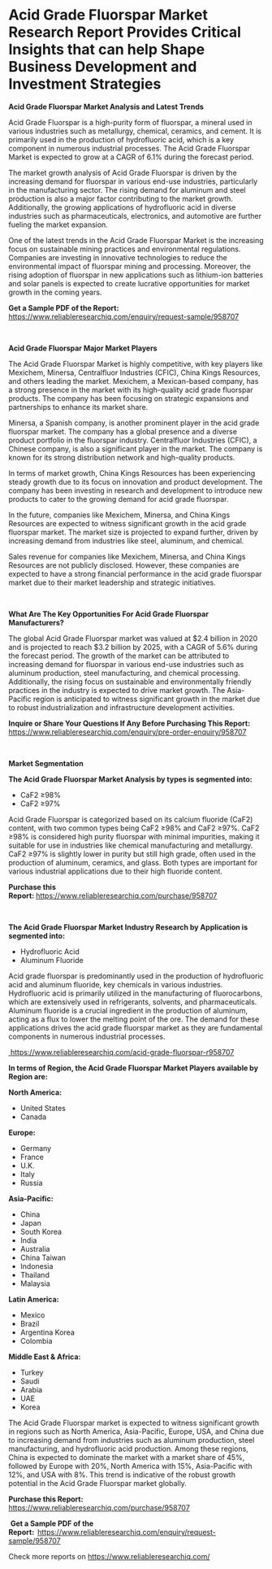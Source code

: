<p><h1>Acid Grade Fluorspar Market Research Report Provides Critical Insights that can help Shape Business Development and Investment Strategies</h1></p><p><strong>Acid Grade Fluorspar Market Analysis and Latest Trends</strong></p>
<p><p>Acid Grade Fluorspar is a high-purity form of fluorspar, a mineral used in various industries such as metallurgy, chemical, ceramics, and cement. It is primarily used in the production of hydrofluoric acid, which is a key component in numerous industrial processes. The Acid Grade Fluorspar Market is expected to grow at a CAGR of 6.1% during the forecast period.</p><p>The market growth analysis of Acid Grade Fluorspar is driven by the increasing demand for fluorspar in various end-use industries, particularly in the manufacturing sector. The rising demand for aluminum and steel production is also a major factor contributing to the market growth. Additionally, the growing applications of hydrofluoric acid in diverse industries such as pharmaceuticals, electronics, and automotive are further fueling the market expansion.</p><p>One of the latest trends in the Acid Grade Fluorspar Market is the increasing focus on sustainable mining practices and environmental regulations. Companies are investing in innovative technologies to reduce the environmental impact of fluorspar mining and processing. Moreover, the rising adoption of fluorspar in new applications such as lithium-ion batteries and solar panels is expected to create lucrative opportunities for market growth in the coming years.</p></p>
<p><strong>Get a Sample PDF of the Report:&nbsp;</strong> <a href="https://www.reliableresearchiq.com/enquiry/request-sample/958707">https://www.reliableresearchiq.com/enquiry/request-sample/958707</a></p>
<p>&nbsp;</p>
<p><strong>Acid Grade Fluorspar Major Market Players</strong></p>
<p><p>The Acid Grade Fluorspar Market is highly competitive, with key players like Mexichem, Minersa, Centralfluor Industries (CFIC), China Kings Resources, and others leading the market. Mexichem, a Mexican-based company, has a strong presence in the market with its high-quality acid grade fluorspar products. The company has been focusing on strategic expansions and partnerships to enhance its market share.</p><p>Minersa, a Spanish company, is another prominent player in the acid grade fluorspar market. The company has a global presence and a diverse product portfolio in the fluorspar industry. Centralfluor Industries (CFIC), a Chinese company, is also a significant player in the market. The company is known for its strong distribution network and high-quality products.</p><p>In terms of market growth, China Kings Resources has been experiencing steady growth due to its focus on innovation and product development. The company has been investing in research and development to introduce new products to cater to the growing demand for acid grade fluorspar.</p><p>In the future, companies like Mexichem, Minersa, and China Kings Resources are expected to witness significant growth in the acid grade fluorspar market. The market size is projected to expand further, driven by increasing demand from industries like steel, aluminum, and chemical.</p><p>Sales revenue for companies like Mexichem, Minersa, and China Kings Resources are not publicly disclosed. However, these companies are expected to have a strong financial performance in the acid grade fluorspar market due to their market leadership and strategic initiatives.</p></p>
<p>&nbsp;</p>
<p><strong>What Are The Key Opportunities For Acid Grade Fluorspar Manufacturers?</strong></p>
<p><p>The global Acid Grade Fluorspar market was valued at $2.4 billion in 2020 and is projected to reach $3.2 billion by 2025, with a CAGR of 5.6% during the forecast period. The growth of the market can be attributed to increasing demand for fluorspar in various end-use industries such as aluminum production, steel manufacturing, and chemical processing. Additionally, the rising focus on sustainable and environmentally friendly practices in the industry is expected to drive market growth. The Asia-Pacific region is anticipated to witness significant growth in the market due to robust industrialization and infrastructure development activities.</p></p>
<p><strong>Inquire or Share Your Questions If Any Before Purchasing This Report:</strong> <a href="https://www.reliableresearchiq.com/enquiry/pre-order-enquiry/958707">https://www.reliableresearchiq.com/enquiry/pre-order-enquiry/958707</a></p>
<p>&nbsp;</p>
<p><strong>Market Segmentation</strong></p>
<p><strong>The Acid Grade Fluorspar Market Analysis by types is segmented into:</strong></p>
<p><ul><li>CaF2 ≥98%</li><li>CaF2 ≥97%</li></ul></p>
<p><p>Acid Grade Fluorspar is categorized based on its calcium fluoride (CaF2) content, with two common types being CaF2 ≥98% and CaF2 ≥97%. CaF2 ≥98% is considered high purity fluorspar with minimal impurities, making it suitable for use in industries like chemical manufacturing and metallurgy. CaF2 ≥97% is slightly lower in purity but still high grade, often used in the production of aluminum, ceramics, and glass. Both types are important for various industrial applications due to their high fluoride content.</p></p>
<p><strong>Purchase this Report:&nbsp;</strong><a href="https://www.reliableresearchiq.com/purchase/958707">https://www.reliableresearchiq.com/purchase/958707</a></p>
<p>&nbsp;</p>
<p><strong>The Acid Grade Fluorspar Market Industry Research by Application is segmented into:</strong></p>
<p><ul><li>Hydrofluoric Acid</li><li>Aluminum Fluoride</li></ul></p>
<p><p>Acid grade fluorspar is predominantly used in the production of hydrofluoric acid and aluminum fluoride, key chemicals in various industries. Hydrofluoric acid is primarily utilized in the manufacturing of fluorocarbons, which are extensively used in refrigerants, solvents, and pharmaceuticals. Aluminum fluoride is a crucial ingredient in the production of aluminum, acting as a flux to lower the melting point of the ore. The demand for these applications drives the acid grade fluorspar market as they are fundamental components in numerous industrial processes.</p></p>
<p><a href="https://www.reliableresearchiq.com/acid-grade-fluorspar-r958707">&nbsp;https://www.reliableresearchiq.com/acid-grade-fluorspar-r958707</a></p>
<p><strong>In terms of Region, the Acid Grade Fluorspar Market Players available by Region are:</strong></p>
<p>
    <p> <strong> North America: </strong>
        <ul>
            <li>United States</li>
            <li>Canada</li>
        </ul>
        </p> 
    <p> <strong> Europe: </strong>
        <ul>
            <li>Germany</li>
            <li>France</li>
            <li>U.K.</li>
            <li>Italy</li>
            <li>Russia</li>
        </ul>
        </p> 
    <p> <strong> Asia-Pacific: </strong>
        <ul>
            <li>China</li>
            <li>Japan</li>
            <li>South Korea</li>
            <li>India</li>
            <li>Australia</li>
            <li>China Taiwan</li>
            <li>Indonesia</li>
            <li>Thailand</li>
            <li>Malaysia</li>
        </ul>
        </p> 
    <p> <strong> Latin America: </strong>
        <ul>
            <li>Mexico</li>
            <li>Brazil</li>
            <li>Argentina Korea</li>
            <li>Colombia</li>
        </ul>
        </p> 
    <p> <strong> Middle East & Africa: </strong>
        <ul>
            <li>Turkey</li>
            <li>Saudi</li>
            <li>Arabia</li>
            <li>UAE</li>
            <li>Korea</li>
        </ul>
    </p>
    </p>
<p><p>The Acid Grade Fluorspar market is expected to witness significant growth in regions such as North America, Asia-Pacific, Europe, USA, and China due to increasing demand from industries such as aluminum production, steel manufacturing, and hydrofluoric acid production. Among these regions, China is expected to dominate the market with a market share of 45%, followed by Europe with 20%, North America with 15%, Asia-Pacific with 12%, and USA with 8%. This trend is indicative of the robust growth potential in the Acid Grade Fluorspar market globally.</p></p>
<p><strong>Purchase this Report: </strong><a href="https://www.reliableresearchiq.com/purchase/958707">https://www.reliableresearchiq.com/purchase/958707</a></p>
<p>&nbsp;<strong>Get a Sample PDF of the Report:&nbsp;&nbsp;</strong><a href="https://www.reliableresearchiq.com/enquiry/request-sample/958707">https://www.reliableresearchiq.com/enquiry/request-sample/958707</a></p>
<p><strong></strong></p>
<p>Check more reports on <a href="https://www.reliableresearchiq.com/">https://www.reliableresearchiq.com/</a></p>